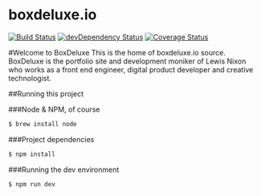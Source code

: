 boxdeluxe.io
============

[![Build Status](https://travis-ci.org/kojinkai/bd_2016.svg?branch=master)](https://travis-ci.org/kojinkai/bd_2016) [![devDependency Status](https://david-dm.org/kojinkai/bd_2016.svg)](https://david-dm.org/kojinkai/bd_2016#info=dependencies&view=table) [![Coverage Status](https://coveralls.io/repos/github/kojinkai/bd_2016/badge.svg?branch=develop)](https://coveralls.io/github/kojinkai/bd_2016?branch=develop)

#Welcome to BoxDeluxe
This is the home of boxdeluxe.io source. BoxDeluxe is the portfolio site and development moniker of Lewis Nixon who works as a front end engineer, digital product developer and creative technologist.

##Running this project

###Node & NPM, of course
```bash
$ brew install node
```

###Project dependencies
```bash
$ npm install
```

###Running the dev environment
```bash
$ npm run dev
```